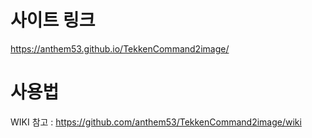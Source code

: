 # 사이트 링크 
https://anthem53.github.io/TekkenCommand2image/

# 사용법
WIKI 참고 : https://github.com/anthem53/TekkenCommand2image/wiki


